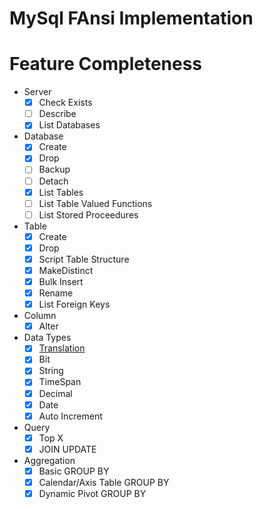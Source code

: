 # MySql FAnsi Implementation

# Feature Completeness

- Server
  - [X] Check Exists
  - [ ] Describe 
  - [X] List Databases

- Database
  - [X] Create
  - [X] Drop
  - [ ] Backup
  - [ ] Detach
  - [X] List Tables
  - [ ] List Table Valued Functions
  - [ ] List Stored Proceedures
  
- Table  
  - [X] Create
  - [X] Drop
  - [X] Script Table Structure
  - [X] MakeDistinct
  - [X] Bulk Insert
  - [X] Rename
  - [X] List Foreign Keys
  
- Column
  - [X] Alter
  
- Data Types
  - [X] [Translation](./../../Documentation/TypeTranslation.md)
  - [X] Bit
  - [X] String
  - [X] TimeSpan
  - [X] Decimal
  - [X] Date
  - [X] Auto Increment

- Query
  - [X] Top X
  - [X] JOIN UPDATE
  
- Aggregation 
  - [X] Basic GROUP BY
  - [X] Calendar/Axis Table GROUP BY
  - [X] Dynamic Pivot GROUP BY